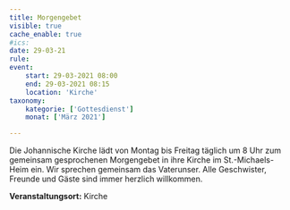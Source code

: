 ```yaml
---
title: Morgengebet
visible: true
cache_enable: true
#ics: 
date: 29-03-21
rule: 
event:
	start: 29-03-2021 08:00
	end: 29-03-2021 08:15
	location: 'Kirche'
taxonomy:
	kategorie: ['Gottesdienst']
	monat: ['März 2021']

---
```

Die Johannische Kirche lädt von Montag bis Freitag täglich um 8 Uhr zum gemeinsam gesprochenen Morgengebet in ihre Kirche im St.-Michaels-Heim ein. Wir sprechen gemeinsam das Vaterunser. Alle Geschwister, Freunde und Gäste sind immer herzlich willkommen.



**Veranstaltungsort:** Kirche

